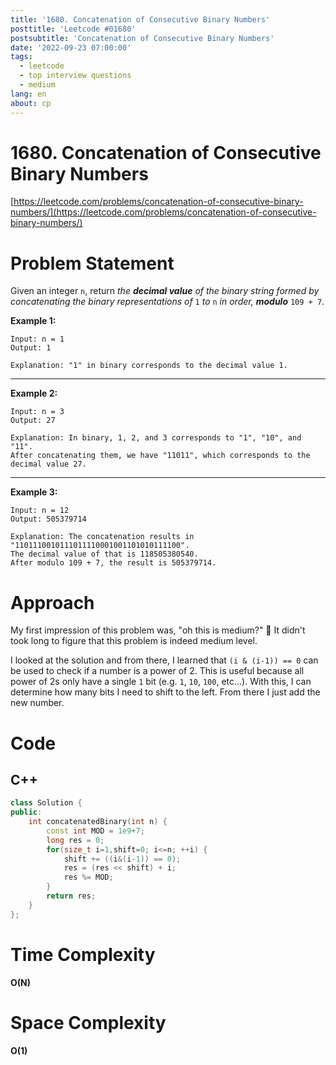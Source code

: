 ```yaml
---
title: '1680. Concatenation of Consecutive Binary Numbers'
posttitle: 'Leetcode #01680'
postsubtitle: 'Concatenation of Consecutive Binary Numbers'
date: '2022-09-23 07:00:00'
tags:
  - leetcode
  - top interview questions
  - medium
lang: en
about: cp
---
```


# 1680. Concatenation of Consecutive Binary Numbers

[https://leetcode.com/problems/concatenation-of-consecutive-binary-numbers/](https://leetcode.com/problems/concatenation-of-consecutive-binary-numbers/)

# Problem Statement

Given an integer `n`, return _the **decimal value** of the binary string formed by concatenating the binary representations of_ `1` _to_ `n` _in order, **modulo**_ `109 + 7`.

**Example 1:**

```text1
Input: n = 1
Output: 1

Explanation: "1" in binary corresponds to the decimal value 1.
```

---

**Example 2:**

```text
Input: n = 3
Output: 27

Explanation: In binary, 1, 2, and 3 corresponds to "1", "10", and "11".
After concatenating them, we have "11011", which corresponds to the decimal value 27.
```

---

**Example 3:**

```text
Input: n = 12
Output: 505379714

Explanation: The concatenation results in "1101110010111011110001001101010111100".
The decimal value of that is 118505380540.
After modulo 109 + 7, the result is 505379714.
```

# Approach

My first impression of this problem was, "oh this is medium?" 🤣
It didn't took long to figure that this problem is indeed medium level.

I looked at the solution and from there, I learned that `(i & (i-1)) == 0` can be used to check if a number is a power of 2. This is useful because all power of 2s only have a single `1` bit (e.g. `1`, `10`, `100`, etc...). With this, I can determine how many bits I need to shift to the left. From there I just add the new number.

# Code

## C++

```cpp
class Solution {
public:
    int concatenatedBinary(int n) {
        const int MOD = 1e9+7;
        long res = 0;
        for(size_t i=1,shift=0; i<=n; ++i) {
            shift += ((i&(i-1)) == 0);
            res = (res << shift) + i;
            res %= MOD;
        }
        return res;
    }
};
```

# Time Complexity

**O(N)**

# Space Complexity

**O(1)**
